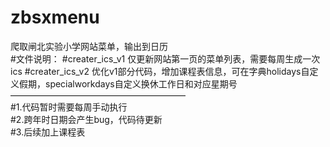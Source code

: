 # zbsxmenu
爬取闸北实验小学网站菜单，输出到日历  
#文件说明：
#creater_ics_v1 仅更新网站第一页的菜单列表，需要每周生成一次ics
#creater_ics_v2 优化v1部分代码，增加课程表信息，可在字典holidays自定义假期，specialworkdays自定义换休工作日和对应星期号
————————————————————  
#1.代码暂时需要每周手动执行  
#2.跨年时日期会产生bug，代码待更新  
#3.后续加上课程表  
